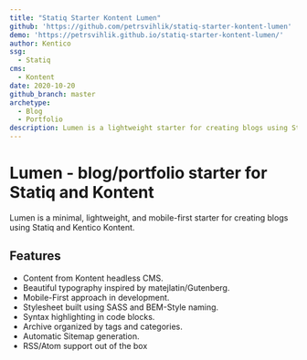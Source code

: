 ```yaml
---
title: "Statiq Starter Kontent Lumen"
github: 'https://github.com/petrsvihlik/statiq-starter-kontent-lumen'
demo: 'https://petrsvihlik.github.io/statiq-starter-kontent-lumen/'
author: Kentico
ssg:
  - Statiq
cms:
  - Kontent
date: 2020-10-20
github_branch: master
archetype:
  - Blog
  - Portfolio
description: Lumen is a lightweight starter for creating blogs using Statiq and Kentico Kontent.
---
```


# Lumen - blog/portfolio starter for Statiq and Kontent

Lumen is a minimal, lightweight, and mobile-first starter for creating blogs using Statiq and Kentico Kontent.

## Features

* Content from Kontent headless CMS.
* Beautiful typography inspired by matejlatin/Gutenberg.
* Mobile-First approach in development.
* Stylesheet built using SASS and BEM-Style naming.
* Syntax highlighting in code blocks.
* Archive organized by tags and categories.
* Automatic Sitemap generation.
* RSS/Atom support out of the box